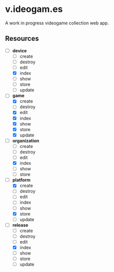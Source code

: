 v.ideogam.es
============

A work in progress videogame collection web app.

Resources
---------
- [ ] __device__
  - [ ] create
  - [ ] destroy
  - [ ] edit
  - [x] index
  - [ ] show
  - [ ] store
  - [ ] update
- [ ] __game__
  - [x] create
  - [ ] destroy
  - [x] edit
  - [x] index
  - [x] show
  - [x] store
  - [x] update
- [ ] __organization__
  - [ ] create
  - [ ] destroy
  - [ ] edit
  - [x] index
  - [ ] show
  - [ ] store
- [ ] __platform__
  - [x] create
  - [ ] destroy
  - [ ] edit
  - [ ] index
  - [ ] show
  - [x] store
  - [ ] update
- [ ] __release__
  - [ ] create
  - [ ] destroy
  - [ ] edit
  - [x] index
  - [ ] show
  - [ ] store
  - [ ] update